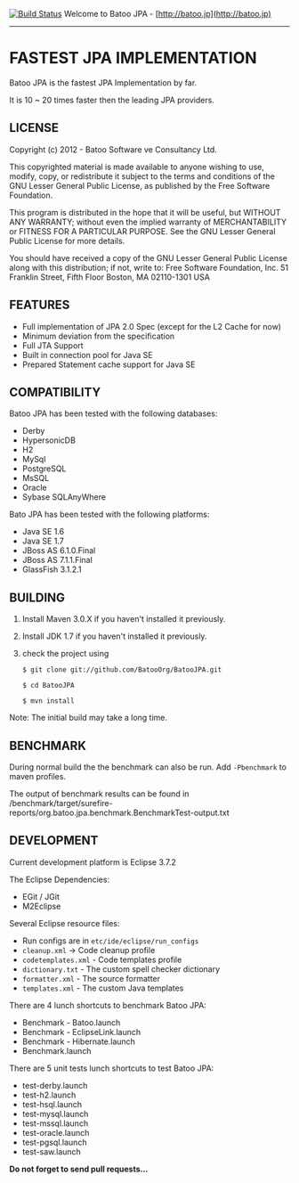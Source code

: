 [![Build Status](https://secure.travis-ci.org/BatooOrg/BatooJPA.png)](http://travis-ci.org/BatooOrg/BatooJPA) Welcome to Batoo JPA - [http://batoo.jp](http://batoo.jp)
___
# FASTEST JPA IMPLEMENTATION #

Batoo JPA is the fastest JPA Implementation by far.

It is 10 ~ 20 times faster then the leading JPA providers.

## LICENSE ##
Copyright (c) 2012 - Batoo Software ve Consultancy Ltd.

This copyrighted material is made available to anyone wishing to use, modify,
copy, or redistribute it subject to the terms and conditions of the GNU
Lesser General Public License, as published by the Free Software Foundation.

This program is distributed in the hope that it will be useful,
but WITHOUT ANY WARRANTY; without even the implied warranty of MERCHANTABILITY
or FITNESS FOR A PARTICULAR PURPOSE.  See the GNU Lesser General Public License
for more details.

You should have received a copy of the GNU Lesser General Public License
along with this distribution; if not, write to:
Free Software Foundation, Inc.
51 Franklin Street, Fifth Floor
Boston, MA  02110-1301  USA

## FEATURES ##
- Full implementation of JPA 2.0 Spec (except for the L2 Cache for now)
- Minimum deviation from the specification
- Full JTA Support
- Built in connection pool for Java SE
- Prepared Statement cache support for Java SE

## COMPATIBILITY ##

Batoo JPA has been tested with the following databases:

- Derby
- HypersonicDB
- H2
- MySql
- PostgreSQL
- MsSQL
- Oracle
- Sybase SQLAnyWhere

Bato JPA has been tested with the following platforms:

- Java SE 1.6
- Java SE 1.7
- JBoss AS 6.1.0.Final
- JBoss AS 7.1.1.Final
- GlassFish 3.1.2.1


## BUILDING ##
1. Install Maven 3.0.X if you haven't installed it previously.
2. Install JDK 1.7 if you haven't installed it previously.
3. check the project using

    `$ git clone git://github.com/BatooOrg/BatooJPA.git`

    `$ cd BatooJPA`

    `$ mvn install`
	
Note: The initial build may take a long time.


## BENCHMARK ##

During normal build the the benchmark can also be run. Add `-Pbenchmark` to maven profiles.

The output of benchmark results can be found in 
/benchmark/target/surefire-reports/org.batoo.jpa.benchmark.BenchmarkTest-output.txt


## DEVELOPMENT ##

Current development platform is Eclipse 3.7.2

The Eclipse Dependencies:

- EGit / JGit
- M2Eclipse

Several Eclipse resource files:

- Run configs are in `etc/ide/eclipse/run_configs`
- `cleanup.xml` -> Code cleanup profile
- `codetemplates.xml` - Code templates profile
- `dictionary.txt` - The custom spell checker dictionary
- `formatter.xml` - The source formatter
- `templates.xml` - The custom Java templates

There are 4 lunch shortcuts to benchmark Batoo JPA:

- Benchmark - Batoo.launch
- Benchmark - EclipseLink.launch
- Benchmark - Hibernate.launch
- Benchmark.launch

There are 5 unit tests lunch shortcuts to test Batoo JPA:

- test-derby.launch
- test-h2.launch
- test-hsql.launch
- test-mysql.launch
- test-mssql.launch
- test-oracle.launch
- test-pgsql.launch
- test-saw.launch


**Do not forget to send pull requests...**
